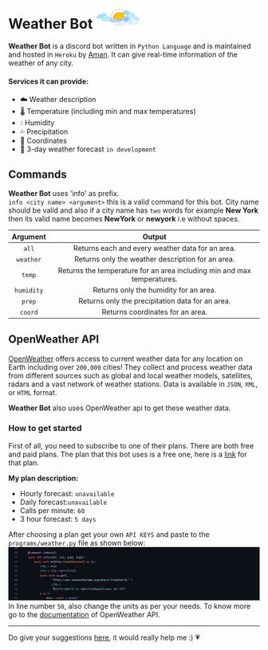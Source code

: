 # Weather Bot <img src="images/weather.png" alt="an image showing clouds" width=90px>  
**Weather Bot** is a discord bot written in `Python Language` and is maintained and hosted in `Heroku` by <a href="https://www.instagram.com/iam__amansingh/">Aman</a>. It can give real-time information of the weather of any city. 

#### Services it can provide:
- ☁️ Weather description
- 🌡️ Temperature (including min and max temperatures)
- 💧 Humidity
- 💦 Precipitation
- 📌 Coordinates
- 📝 3-day weather forecast `in development`

## Commands
**Weather Bot** uses 'info' as prefix.<br>
`info <city name> <argument>` this is a valid command for this bot. City name should be valid and also if a city name has `two` words for example __New York__ then its valid name becomes __NewYork__ or __newyork__ i.e without spaces.

|    Argument |                      Output                                                |
|:------------:|:-------------------------------------------------------------------------:|
|    `all`     | Returns each and every weather data for an area.                          |
|    `weather` | Returns only the weather description for an area.                         |
|    `temp`    | Returns the temperature for an area including min and max temperatures.    |
|    `humidity`| Returns only the humidity for an area.                                    |
|    `prep`    | Returns only the precipitation data for an area.                          |
|    `coord`   | Returns coordinates for an area.                                          |

## OpenWeather API
<a href="https://openweathermap.org/api">OpenWeather</a> offers access to current weather data for any location on Earth including over `200,000` cities! They collect and process weather data from different sources such as global and local weather models, satellites, radars and a vast network of weather stations. Data is available in `JSON`, `XML`, or `HTML` format.

**Weather Bot** also uses OpenWeather api to get these weather data.  

### How to get started
First of all, you need to subscribe to one of their plans. There are both free and paid plans. The plan that this bot uses is a free one, here is a <a href="https://openweathermap.org/price">link</a> for that plan.

**My plan description:**
- Hourly forecast: `unavailable` 
- Daily forecast:`unavailable`
- Calls per minute: `60`
- 3 hour forecast: `5 days`

After choosing a plan get your own `API KEYS` and paste to the `programs/weather.py` file as shown below: <br>
<img src="images/api_keys.png" alt="an image showing where to paste API KEYS"> <br>
In line number `50`, also change the units as per your needs.
To know more go to the <a href="https://openweathermap.org/current">documentation</a> of OpenWeather API.
<hr>
Do give your suggestions <a href="mailto:haaamansingh007@gmail.com">here</a>, it would really help me :) 💗
